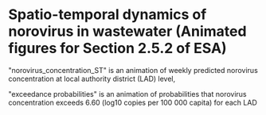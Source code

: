 # Spatio-temporal dynamics of norovirus in wastewater (Animated figures for Section 2.5.2 of ESA)
"norovirus_concentration_ST" is an animation of weekly predicted norovirus concentration at local authority district (LAD) level,

"exceedance probabilities" is an animation of probabilities that norovirus concentration exceeds 6.60 (log10 copies per 100 000 capita) for each LAD

